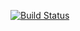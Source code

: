 [![Build Status](https://travis-ci.com/sunling/jasmine-ci.svg?branch=master)](https://travis-ci.com/sunling/jasmine-ci)
